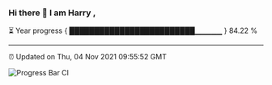 ### Hi there 👋 I am Harry , 

⏳ Year progress { █████████████████████████▁▁▁▁▁ } 84.22 %

---

⏰ Updated on Thu, 04 Nov 2021 09:55:52 GMT

![Progress Bar CI](https://github.com/duykhang68/duykhang68/workflows/Progress%20Bar%20CI/badge.svg)
